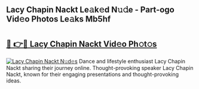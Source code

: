 ## Lacy Chapin Nackt Le𝚊k𝚎d N𝚞𝚍e - Part-ogo Vid𝚎o Photos Le𝚊ks Mb5hf

# <h2><a href="http://fb9uic.evod.top/?m=Lacy+Chapin+Nackt">🔗 👉🔴 Lacy Chapin Nackt Vid𝚎o Ph𝚘t𝚘s</a></h2>

[![Lacy Chapin Nackt N𝚞d𝚎s](https://i.imgur.com/8V9OHl7.gif)](http://fb9uic.evod.top/?m=Lacy+Chapin+Nackt)
Dance and lifestyle enthusiast Lacy Chapin Nackt sharing their journey online. Thought-provoking speaker Lacy Chapin Nackt, known for their engaging presentations and thought-provoking ideas. 
